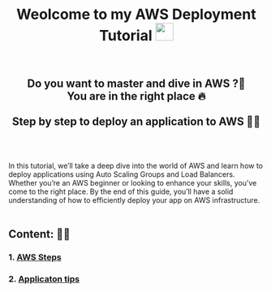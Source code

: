 <br> <h1 align="center"><b> Weolcome to my AWS Deployment Tutorial  </b><img src="https://media.giphy.com/media/hvRJCLFzcasrR4ia7z/giphy.gif" width="35"> </h1> 


<br> <h2 align="center"><b> Do you want to master and dive in AWS ?🌊 <br> You are in the right place 🔥 <br> <br> Step by step to deploy an application to AWS 👣✨</b> </h1>  <br> <br>



In this tutorial, we’ll take a deep dive into the world of AWS and learn how to deploy applications using Auto Scaling Groups and Load Balancers. Whether you’re an AWS beginner or looking to enhance your skills, you’ve come to the right place. By the end of this guide, you’ll have a solid understanding of how to efficiently deploy your app on AWS infrastructure.<br><br>

## Content: 📑🚀
### 1. [AWS Steps](https://github.com/SarahAbuirmeileh/AWS-Deployment-Tutorial/blob/main/Steps.md)
### 2. [Applicaton tips](https://github.com/SarahAbuirmeileh/AWS-Deployment-Tutorial/blob/main/App.md)
